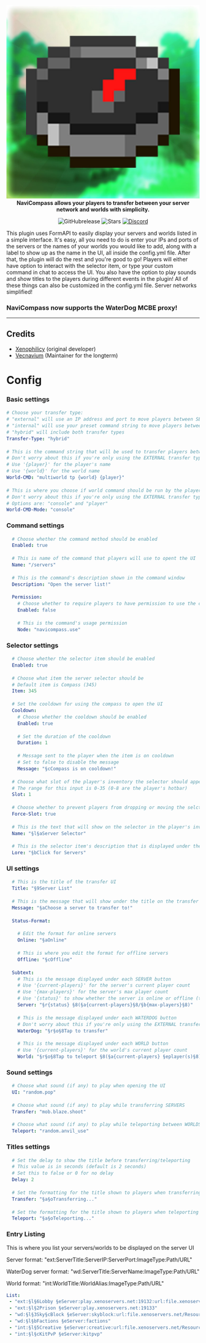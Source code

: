 <p align="center">
    <a href="https://github.com/Xenophilicy/NaviCompass"><img src="https://github.com/Xenophilicy/NaviCompass/blob/master/icon.png"></img></a><br>
    <b>NaviCompass allows your players to transfer between your server network and worlds with simplicity.</b>
</p>

<p align="center">
    <img alt="GitHubrelease" src="https://img.shields.io/github/v/release/Xenophilicy/NaviCompass?label=release&sort=semver">
      <img alt="Stars" src= "https://img.shields.io/github/stars/Xenophilicy/NaviCompass?style=for-the-badge">
    <a href="https://discord.gg/6M9tGyWPjr"><img src="https://img.shields.io/discord/837701868649709568?label=discord&color=7289DA&logo=discord" alt="Discord" /></a>
</p>

This plugin uses FormAPI to easily display your servers and worlds listed in a simple interface. It's easy, all you need to do is enter your IPs and ports of the servers or the names of your worlds you would like to add, along with a label to show up as the name in the UI, all inside the config.yml file. After that, the plugin will do the rest and you're good to go! Players will either have option to interact with the selector item, or type your custom command in chat to access the UI. You also have the option to play sounds and show titles to the players during different events in the plugin! All of these things can also be customized in the config.yml file. Server networks simplified! 

### **NaviCompass now supports the WaterDog MCBE proxy!**

***

## Credits
* [Xenophilicy](https://github.com/Xenophilicy/) (original developer)
* [Vecnavium](https://github.com/Vecnavium/) (Maintainer for the longterm)

# Config
### Basic settings
```yaml
# Choose your transfer type:
# "external" will use an IP address and port to move players between SERVERS
# "internal" will use your preset command string to move players between WORLDS
# "hybrid" will include both transfer types
Transfer-Type: "hybrid"

# This is the command string that will be used to transfer players between WORLDS
# Don't worry about this if you're only using the EXTERNAL transfer type
# Use '{player}' for the player's name
# Use '{world}' for the world name
World-CMD: "multiworld tp {world} {player}"

# This is where you choose if world command should be run by the player or the console
# Don't worry about this if you're only using the EXTERNAL transfer type
# Options are: "console" and "player"
World-CMD-Mode: "console"
```

### Command settings
```yaml
  # Choose whether the command method should be enabled
  Enabled: true

  # This is name of the command that players will use to opent the UI
  Name: "/servers"

  # This is the command's description shown in the command window
  Description: "Open the server list!"

  Permission:
    # Choose whether to require players to have permission to use the command
    Enabled: false

    # This is the command's usage permission
    Node: "navicompass.use"
```
### Selector settings
```yaml
  # Choose whether the selector item should be enabled
  Enabled: true

  # Choose what item the server selector should be
  # Default item is Compass (345)
  Item: 345

  # Set the cooldown for using the compass to open the UI
  Cooldown:
    # Choose whether the cooldown should be enabled
    Enabled: true

    # Set the duration of the cooldown
    Duration: 1

    # Message sent to the player when the item is on cooldown
    # Set to false to disable the message
    Message: "§cCompass is on cooldown!"

  # Choose what slot of the player's inventory the selector should appear in
  # The range for this input is 0-35 (0-8 are the player's hotbar)
  Slot: 1

  # Choose whether to prevent players from dropping or moving the selctor to different slots
  Force-Slot: true

  # This is the text that will show on the selector in the player's inventory
  Name: "§l§aServer Selector"

  # This is the selector item's description that is displayed under the name
  Lore: "§bClick for Servers"
```
### UI settings
```yaml
  # This is the title of the transfer UI
  Title: "§9Server List"

  # This is the message that will show under the title on the transfer UI
  Message: "§aChoose a server to transfer to!"

  Status-Format:

    # Edit the format for online servers
    Online: "§aOnline"

    # This is where you edit the format for offline servers
    Offline: "§cOffline"

  Subtext:
    # This is the message displayed under each SERVER button
    # Use '{current-players}' for the server's current player count
    # Use '{max-players}' for the server's max player count
    # Use '{status}' to show whether the server is online or offline (the colors can be customized under Status-Format)
    Server: "§r{status} §8(§a{current-players}§8/§b{max-players}§8)"

    # This is the message displayed under each WATERDOG button
    # Don't worry about this if you're only using the EXTERNAL transfer type
    WaterDog: "§r§o§8Tap to transfer"

    # This is the message displayed under each WORLD button
    # Use '{current-players}' for the world's current player count
    World: "§r§o§8Tap to teleport §8(§a{current-players} §eplayer(s)§8)"
```

### Sound settings
```yaml
  # Choose what sound (if any) to play when opening the UI
  UI: "random.pop"

  # Choose what sound (if any) to play while transferring SERVERS
  Transfer: "mob.blaze.shoot"

  # Choose what sound (if any) to play while teleporting between WORLDS
  Teleport: "random.anvil_use"
```

### Titles settings
```yaml
  # Set the delay to show the title before transferring/teleporting
  # This value is in seconds (default is 2 seconds)
  # Set this to false or 0 for no delay
  Delay: 2

  # Set the formatting for the title shown to players when transferring SERVERS
  Transfer: "§a§oTransferring..."

  # Set the formatting for the title shown to players when teleporting between WORLDS
  Teleport: "§a§oTeleporting..."
```

### Entry Listing
This is where you list your servers/worlds to be displayed on the server UI

Server format: "ext:ServerTitle:ServerIP:ServerPort:ImageType:Path/URL"

WaterDog server format: "wd:ServerTitle:ServerName:ImageType:Path/URL"

World format: "int:WorldTitle:WorldAlias:ImageType:Path/URL"

```yaml
List:
 - "ext:§l§6Lobby §eServer:play.xenoservers.net:19132:url:file.xenoservers.net/Resources/GitHub-Resources/navicompass/lobby.png"
 - "ext:§l§2Prison §eServer:play.xenoservers.net:19133"
 - "wd:§l§3Sky§cBlock §eServer:skyblock:url:file.xenoservers.net/Resources/GitHub-Resources/navicompass/skyblock.png"
 - "wd:§l§bFactions §eServer:factions"
 - "int:§l§5Creative §eServer:creative:url:file.xenoservers.net/Resources/GitHub-Resources/navicompass/creative.png"
 - "int:§l§cKitPvP §eServer:kitpvp"
```
